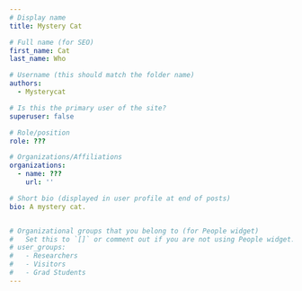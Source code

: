 ```yaml
---
# Display name
title: Mystery Cat

# Full name (for SEO)
first_name: Cat
last_name: Who

# Username (this should match the folder name)
authors:
  - Mysterycat

# Is this the primary user of the site?
superuser: false

# Role/position
role: ???

# Organizations/Affiliations
organizations:
  - name: ???
    url: ''

# Short bio (displayed in user profile at end of posts)
bio: A mystery cat.


# Organizational groups that you belong to (for People widget)
#   Set this to `[]` or comment out if you are not using People widget.
# user_groups:
#   - Researchers
#   - Visitors
#   - Grad Students
---
```


